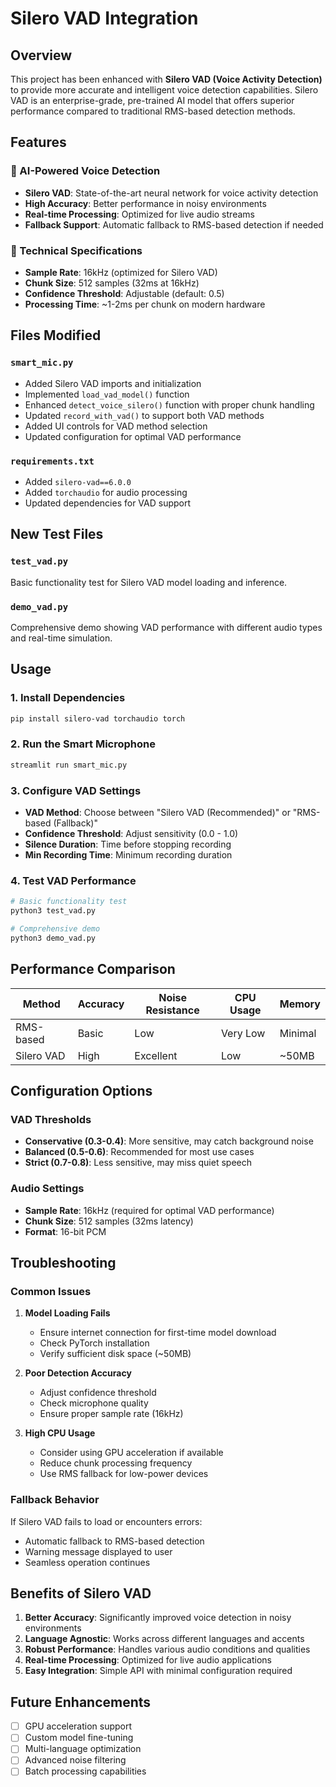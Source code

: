 # Silero VAD Integration

## Overview

This project has been enhanced with **Silero VAD (Voice Activity Detection)** to provide more accurate and intelligent voice detection capabilities. Silero VAD is an enterprise-grade, pre-trained AI model that offers superior performance compared to traditional RMS-based detection methods.

## Features

### 🧠 AI-Powered Voice Detection
- **Silero VAD**: State-of-the-art neural network for voice activity detection
- **High Accuracy**: Better performance in noisy environments
- **Real-time Processing**: Optimized for live audio streams
- **Fallback Support**: Automatic fallback to RMS-based detection if needed

### 🔧 Technical Specifications
- **Sample Rate**: 16kHz (optimized for Silero VAD)
- **Chunk Size**: 512 samples (32ms at 16kHz)
- **Confidence Threshold**: Adjustable (default: 0.5)
- **Processing Time**: ~1-2ms per chunk on modern hardware

## Files Modified

### `smart_mic.py`
- Added Silero VAD imports and initialization
- Implemented `load_vad_model()` function
- Enhanced `detect_voice_silero()` function with proper chunk handling
- Updated `record_with_vad()` to support both VAD methods
- Added UI controls for VAD method selection
- Updated configuration for optimal VAD performance

### `requirements.txt`
- Added `silero-vad==6.0.0`
- Added `torchaudio` for audio processing
- Updated dependencies for VAD support

## New Test Files

### `test_vad.py`
Basic functionality test for Silero VAD model loading and inference.

### `demo_vad.py`
Comprehensive demo showing VAD performance with different audio types and real-time simulation.

## Usage

### 1. Install Dependencies
```bash
pip install silero-vad torchaudio torch
```

### 2. Run the Smart Microphone
```bash
streamlit run smart_mic.py
```

### 3. Configure VAD Settings
- **VAD Method**: Choose between "Silero VAD (Recommended)" or "RMS-based (Fallback)"
- **Confidence Threshold**: Adjust sensitivity (0.0 - 1.0)
- **Silence Duration**: Time before stopping recording
- **Min Recording Time**: Minimum recording duration

### 4. Test VAD Performance
```bash
# Basic functionality test
python3 test_vad.py

# Comprehensive demo
python3 demo_vad.py
```

## Performance Comparison

| Method | Accuracy | Noise Resistance | CPU Usage | Memory |
|--------|----------|------------------|-----------|---------|
| RMS-based | Basic | Low | Very Low | Minimal |
| Silero VAD | High | Excellent | Low | ~50MB |

## Configuration Options

### VAD Thresholds
- **Conservative (0.3-0.4)**: More sensitive, may catch background noise
- **Balanced (0.5-0.6)**: Recommended for most use cases
- **Strict (0.7-0.8)**: Less sensitive, may miss quiet speech

### Audio Settings
- **Sample Rate**: 16kHz (required for optimal VAD performance)
- **Chunk Size**: 512 samples (32ms latency)
- **Format**: 16-bit PCM

## Troubleshooting

### Common Issues

1. **Model Loading Fails**
   - Ensure internet connection for first-time model download
   - Check PyTorch installation
   - Verify sufficient disk space (~50MB)

2. **Poor Detection Accuracy**
   - Adjust confidence threshold
   - Check microphone quality
   - Ensure proper sample rate (16kHz)

3. **High CPU Usage**
   - Consider using GPU acceleration if available
   - Reduce chunk processing frequency
   - Use RMS fallback for low-power devices

### Fallback Behavior
If Silero VAD fails to load or encounters errors:
- Automatic fallback to RMS-based detection
- Warning message displayed to user
- Seamless operation continues

## Benefits of Silero VAD

1. **Better Accuracy**: Significantly improved voice detection in noisy environments
2. **Language Agnostic**: Works across different languages and accents
3. **Robust Performance**: Handles various audio conditions and qualities
4. **Real-time Processing**: Optimized for live audio applications
5. **Easy Integration**: Simple API with minimal configuration required

## Future Enhancements

- [ ] GPU acceleration support
- [ ] Custom model fine-tuning
- [ ] Multi-language optimization
- [ ] Advanced noise filtering
- [ ] Batch processing capabilities
